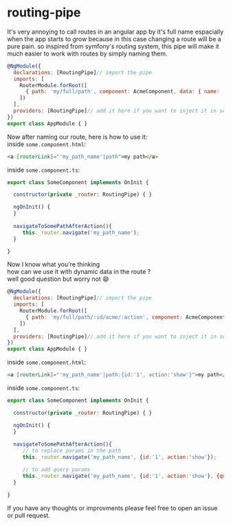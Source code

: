 # routing-pipe
It's very annoying to call routes in an angular app by it's full name espacially when the app starts to grow because in this case changing a route will be a pure pain.
so inspired from symfony's routing system, this pipe will make it much easier to work with routes by simply naming them.

```javascript
@NgModule({
  declarations: [RoutingPipe]// import the pipe
  imports: [
    RouterModule.forRoot([
      { path: 'my/full/path', component: AcmeComponent, data: { name: 'my_path_name'}},// just add the "name" attribut within the data object of the route
    ])
  ],
  providers: [RoutingPipe]// add it here if you want to inject it in some components
})
export class AppModule { }
```

Now after naming our route, here is how to use it:<br>
inside `some.component.html`:
```html
<a [routerLink]="'my_path_name'|path">my path</a>
```
inside `some.component.ts`:
```javascript
export class SomeComponent implements OnInit {

  constructor(private _router: RoutingPipe) { }

  ngOnInit() {
  }
  
  navigateToSomePathAfterAction(){
     this._router.navigate('my_path_name');
  }

}
```
Now I know what you're thinking<br>
how can we use it with dynamic data in the route ?<br>
well good question but worry not :smile:<br>

```javascript
@NgModule({
  declarations: [RoutingPipe]// import the pipe
  imports: [
    RouterModule.forRoot([
      { path: 'my/full/path/:id/acme/:action', component: AcmeComponent, data: { name: 'my_path_name'}},// just add the "name" attribut within the data object of the route
    ])
  ],
  providers: [RoutingPipe]// add it here if you want to inject it in some components
})
export class AppModule { }
```

inside `some.component.html`:
```html
<a [routerLink]="'my_path_name'|path:{id:'1', action:'show'}">my path</a>
```
inside `some.component.ts`:
```javascript
export class SomeComponent implements OnInit {

  constructor(private _router: RoutingPipe) { }

  ngOnInit() {
  }
  
  navigateToSomePathAfterAction(){
     // to replace params in the path
     this._router.navigate('my_path_name', {id:'1', action:'show'});

     // to add query params
     this._router.navigate('my_path_name', {id:'1', action:'show'}, {queryParams: {key: 'value'}});
  }

}
```

If you have any thoughts or improvments please feel free to open an issue or pull request.
